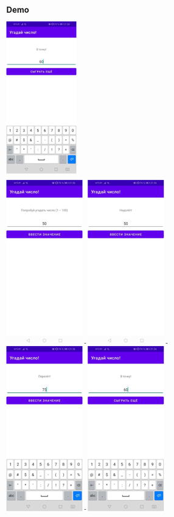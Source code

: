 ## Demo

<img height="400" src="gpi_rep/_assets/gpi_hit.jpg"/>

<img width="200" src="gpi_rep/_assets/gpi_start.jpg"/> -
<img width="200" src="gpi_rep/_assets/gpi_behind.jpg"/> -
<img width="200" src="gpi_rep/_assets/gpi_ahead.jpg"/> -
<img width="200" src="gpi_rep/_assets/gpi_hit.jpg"/>
